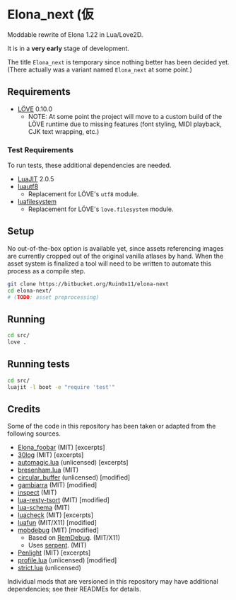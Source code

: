# Elona_next (仮
Moddable rewrite of Elona 1.22 in Lua/Love2D.

It is in a **very early** stage of development.

The title `Elona_next` is temporary since nothing better has been decided yet. (There actually was a variant named `Elona_next` at some point.)

## Requirements
- [LÖVE](https://love2d.org) 0.10.0
    + NOTE: At some point the project will move to a custom build of the LÖVE runtime due to missing features (font styling, MIDI playback, CJK text wrapping, etc.)

### Test Requirements
To run tests, these additional dependencies are needed.

- [LuaJIT](http://luajit.org) 2.0.5
- [luautf8](https://github.com/starwing/luautf8)
    + Replacement for LÖVE's `utf8` module.
- [luafilesystem](https://keplerproject.github.io/luafilesystem)
    + Replacement for LÖVE's `love.filesystem` module.

## Setup
No out-of-the-box option is available yet, since assets referencing images are currently cropped out of the original vanilla atlases by hand. When the asset system is finalized a tool will need to be written to automate this process as a compile step.

```bash
git clone https://bitbucket.org/Ruin0x11/elona-next
cd elona-next/
# (TODO: asset preprocessing)
```

## Running

```bash
cd src/
love .
```

## Running tests

```bash
cd src/
luajit -l boot -e "require 'test'"
```

## Credits
Some of the code in this repository has been taken or adapted from the following sources.

- [Elona_foobar](https://github.com/ElonaFoobar/ElonaFoobar) (MIT) [excerpts]
- [30log](https://github.com/Yonaba/30log) (MIT) [excerpts]
- [automagic.lua](http://lua-users.org/wiki/AutomagicTables) (unlicensed) [excerpts]
- [bresenham.lua](https://github.com/kikito/bresenham.lua) (MIT)
- [circular_buffer](https://gist.github.com/johndgiese/3e1c6d6e0535d4536692) (unlicensed) [modified]
- [gambiarra](https://bitbucket.org/zserge/gambiarra) (MIT) [modified]
- [inspect](https://github.com/kikito/inspect.lua) (MIT)
- [lua-resty-tsort](https://github.com/bungle/lua-resty-tsort) (MIT) [modified]
- [lua-schema](https://github.com/sschoener/lua-schema) (MIT)
- [luacheck](https://github.com/mpeterv/luacheck) (MIT) [excerpts]
- [luafun](https://github.com/luafun/luafun) (MIT/X11) [modified]
- [mobdebug](https://github.com/pkulchenko/MobDebug) (MIT) [modified]
    + Based on [RemDebug](https://web.archive.org/web/20140928055353/http://www.keplerproject.org/remdebug). (MIT/X11)
    + Uses [serpent](https://github.com/pkulchenko/serpent). (MIT)
- [Penlight](https://github.com/stevedonovan/Penlight) (MIT) [excerpts]
- [profile.lua](https://bitbucket.org/itraykov/profile.lua) (unlicensed) [modified]
- [strict.lua](http://lua-users.org/lists/lua-l/2005-08/msg00737.html) (unlicensed)

Individual mods that are versioned in this repository may have additional dependencies; see their READMEs for details.
